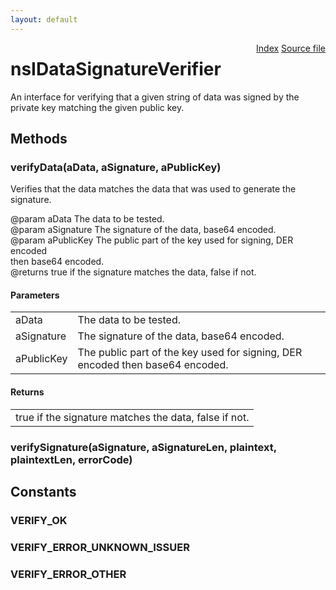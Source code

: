 ```yaml
---
layout: default
---
```

<div class='links' style='float:right'><a href="../index.html">Index</a>
<a href="http://dxr.mozilla.org/mozilla-central/source/security/manager/ssl/public/nsIDataSignatureVerifier.idl">Source file</a>
</div>

# nsIDataSignatureVerifier #
  
An interface for verifying that a given string of data was signed by the  
private key matching the given public key.  
  

## Methods ##

### verifyData(aData, aSignature, aPublicKey) ###
  
Verifies that the data matches the data that was used to generate the  
signature.  
  
@param aData      The data to be tested.  
@param aSignature The signature of the data, base64 encoded.  
@param aPublicKey The public part of the key used for signing, DER encoded  
                  then base64 encoded.  
@returns true if the signature matches the data, false if not.  
  

#### Parameters ####

<table>

<tr>
<td>aData</td>
<td>The data to be tested.  
</td>
</tr>

<tr>
<td>aSignature</td>
<td>The signature of the data, base64 encoded.  
</td>
</tr>

<tr>
<td>aPublicKey</td>
<td>The public part of the key used for signing, DER encoded  
                  then base64 encoded.  
</td>
</tr>

</table>

#### Returns ####

<table>

<tr>
<td>true if the signature matches the data, false if not.  
</td>
</tr>

</table>

### verifySignature(aSignature, aSignatureLen, plaintext, plaintextLen, errorCode) ###

## Constants ##

### VERIFY_OK ###

### VERIFY_ERROR_UNKNOWN_ISSUER ###

### VERIFY_ERROR_OTHER ###
